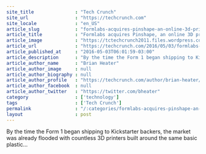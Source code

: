 ```yaml
---
site_title               : "Tech Crunch"
site_url                 : "https://techcrunch.com"
site_locale              : "en_US"
article_slug             : "formlabs-acquires-pinshape-an-online-3d-printing-community-marketplace"
article_title            : "Formlabs acquires Pinshape, an online 3D printing community/marketplace"
article_image            : "https://tctechcrunch2011.files.wordpress.com/2015/09/formlabs-form-2-tabletop1.jpg?w=764&h=400&crop=1"
article_url              : "https://techcrunch.com/2016/05/03/formlabs-acquires-online-3d-printing-community-marketplace-pinshape/"
article_published_at     : "2016-05-03T06:01:59-03:00"
article_description      : "By the time the Form 1 began shipping to Kickstarter backers, the market was already flooded with countless 3D printers built around the same basic plastic..."
article_author_name      : "Brian Heater"
article_author_image     : null
article_author_biography : null
article_author_profile   : "https://techcrunch.com/author/brian-heater/"
article_author_facebook  : null
article_author_twitter   : "https://twitter.com/bheater"
category                 : ['technology']
tags                     : ['Tech Crunch']
permalink                : "/:categories/formlabs-acquires-pinshape-an-online-3d-printing-community-marketplace/"
layout                   : post
---
```


By the time the Form 1 began shipping to Kickstarter backers, the market was already flooded with countless 3D printers built around the same basic plastic...
